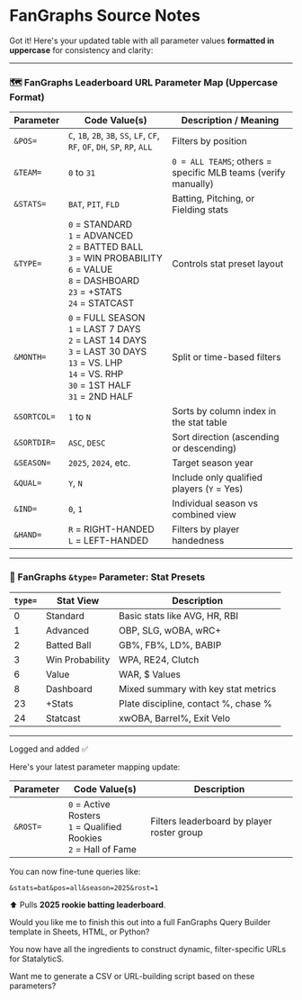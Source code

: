 # FanGraphs Source Notes

Got it! Here's your updated table with all parameter values **formatted in uppercase** for consistency and clarity:

---

### 🗺️ **FanGraphs Leaderboard URL Parameter Map (Uppercase Format)**

| Parameter   | Code Value(s)                                                                                                                                                | Description / Meaning                                          |
| ----------- | ------------------------------------------------------------------------------------------------------------------------------------------------------------ | -------------------------------------------------------------- |
| `&POS=`     | `C`, `1B`, `2B`, `3B`, `SS`, `LF`, `CF`, `RF`, `OF`, `DH`, `SP`, `RP`, `ALL`                                                                                 | Filters by position                                            |
| `&TEAM=`    | `0` to `31`                                                                                                                                                  | `0 = ALL TEAMS`; others = specific MLB teams (verify manually) |
| `&STATS=`   | `BAT`, `PIT`, `FLD`                                                                                                                                          | Batting, Pitching, or Fielding stats                           |
| `&TYPE=`    | `0` = STANDARD<br>`1` = ADVANCED<br>`2` = BATTED BALL<br>`3` = WIN PROBABILITY<br>`6` = VALUE<br>`8` = DASHBOARD<br>`23` = +STATS<br>`24` = STATCAST         | Controls stat preset layout                                    |
| `&MONTH=`   | `0` = FULL SEASON<br>`1` = LAST 7 DAYS<br>`2` = LAST 14 DAYS<br>`3` = LAST 30 DAYS<br>`13` = VS. LHP<br>`14` = VS. RHP<br>`30` = 1ST HALF<br>`31` = 2ND HALF | Split or time-based filters                                    |
| `&SORTCOL=` | `1` to `N`                                                                                                                                                   | Sorts by column index in the stat table                        |
| `&SORTDIR=` | `ASC`, `DESC`                                                                                                                                                | Sort direction (ascending or descending)                       |
| `&SEASON=`  | `2025`, `2024`, etc.                                                                                                                                         | Target season year                                             |
| `&QUAL=`    | `Y`, `N`                                                                                                                                                     | Include only qualified players (`Y` = Yes)                     |
| `&IND=`     | `0`, `1`                                                                                                                                                     | Individual season vs combined view                             |
| `&HAND=`    | `R` = RIGHT-HANDED<br>`L` = LEFT-HANDED                                                                                                                      | Filters by player handedness                                   |

---

### 🧠 FanGraphs `&type=` Parameter: Stat Presets

| `type=` | Stat View       | Description                          |
| ------- | --------------- | ------------------------------------ |
| 0       | Standard        | Basic stats like AVG, HR, RBI        |
| 1       | Advanced        | OBP, SLG, wOBA, wRC+                 |
| 2       | Batted Ball     | GB%, FB%, LD%, BABIP                 |
| 3       | Win Probability | WPA, RE24, Clutch                    |
| 6       | Value           | WAR, \$ Values                       |
| 8       | Dashboard       | Mixed summary with key stat metrics  |
| 23      | +Stats          | Plate discipline, contact %, chase % |
| 24      | Statcast        | xwOBA, Barrel%, Exit Velo            |

---
Logged and added ✅

Here's your latest parameter mapping update:

| Parameter | Code Value(s)                                                         | Description                                |
| --------- | --------------------------------------------------------------------- | ------------------------------------------ |
| `&ROST=`  | `0` = Active Rosters<br>`1` = Qualified Rookies<br>`2` = Hall of Fame | Filters leaderboard by player roster group |

You can now fine-tune queries like:

```
&stats=bat&pos=all&season=2025&rost=1
```

⬆️ Pulls **2025 rookie batting leaderboard**.

Would you like me to finish this out into a full FanGraphs Query Builder template in Sheets, HTML, or Python?

You now have all the ingredients to construct dynamic, filter-specific URLs for StatalyticS.

Want me to generate a CSV or URL-building script based on these parameters?
